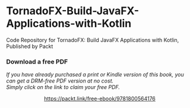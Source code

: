 # TornadoFX-Build-JavaFX-Applications-with-Kotlin
Code Repository for TornadoFX: Build JavaFX Applications with Kotlin, Published by Packt
### Download a free PDF

 <i>If you have already purchased a print or Kindle version of this book, you can get a DRM-free PDF version at no cost.<br>Simply click on the link to claim your free PDF.</i>
<p align="center"> <a href="https://packt.link/free-ebook/9781800564176">https://packt.link/free-ebook/9781800564176 </a> </p>